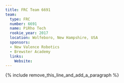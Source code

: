 ```yaml
---
title: FRC Team 6691
team:
  type: FRC
  number: 6691
  name: PiRho Tech
  rookie_year: 2017
  location: Wolfeboro, New Hampshire, USA
  sponsors:
  - New Valence Robotics
  - Brewster Academy
  links:
    Website:
---
```


{% include remove_this_line_and_add_a_paragraph %}